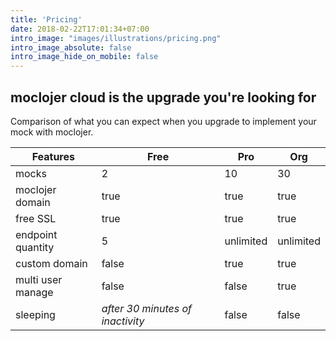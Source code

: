 ```yaml
---
title: 'Pricing'
date: 2018-02-22T17:01:34+07:00
intro_image: "images/illustrations/pricing.png"
intro_image_absolute: false
intro_image_hide_on_mobile: false
---
```


## moclojer cloud is the upgrade you're looking for

Comparison of what you can expect when you upgrade to implement your mock with moclojer.

| Features | Free | Pro | Org |
| --- | --- | --- | --- |
| mocks | 2 | 10 | 30 |
| moclojer domain | true | true | true |
| free SSL | true | true | true |
| endpoint quantity | 5 | unlimited | unlimited |
| custom domain | false | true | true |
| multi user manage | false | false | true |
| sleeping | *after 30 minutes of inactivity* | false | false |
